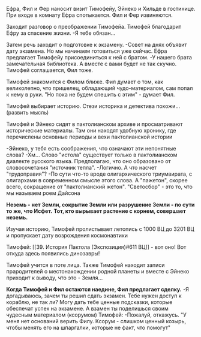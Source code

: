 Ефра, Фил и Фер наносит визит Тимофейу, Эйнеко и Хильде в гостинице. При входе в комнату Ефра спотыкается. Фил и Фер извиняются.

Заходит разговор о преображении Тимофейа. Тимофей благодарит Ефру за спасение жизни.
-Я тебе обязан...

Затем речь заходит о подготовке к экзамену. 
-Совет на днях объявит дату экзамена. Но мы начинаем готовиться уже сейчас.
Ефра предлагает Тимофейу присоединиться к ней с братом.
-У нашего брата замечательная библиотека. А вместе с вами будет не так скучно.
Тимофей соглашается, Фил тоже.

Тимофей знакомится с Филом ближе. Фил думает о том, как великолепно, что пришелец, обладающий чудо-материалом, сам попал к нему в руки.
"Но пока не будем спешить с этим" - думает Фил.

Тимофей выбирает историю. Стези историка и детектива похожи... (развить мысль)

Тимофей и Эйнеко сидят в пактолианском архиве и просматривают исторические материалы. Там они находят удобную хронику, где перечислены основные периоды и вехи пактолианской истории

-Эйнеко, у тебя есть соображения, что означают эти непонятные слова?
-Хм... Слово "истола" существует только в пактолианском диалекте русского языка. Предполагаю, что оно образовано от словосочетания "источник тепла".
-Логично. А что насчет "трудоправия"?
-По сути что-то вроде олигархического триумвирата, с олигархами в современном смысле этого слова. А "пажетон", скорее всего, сокращение от "пактолианский жетон". "Светосбор" - это то, что мы называем роем Дайсона

**Неземь - нет Земли, сокрытие Земли или разрушение Земли - по сути то же, что Исфет.**
**Тот, кто вырывает растение с корнем, совершает неземь.**

Изучая историю, Тимофей пролистывает летопись с 1000 ВЦ до 3201 ВЦ и пропускает дату возрождения космонавтики

Тимофей:
[[39. История Пактола (Экспозиция)#611 ВЦ]] - вот оно! Вот откуда здесь появились динозавры!

Тимофей учится в поте лица.
Также Тимофей находит записи прародителей о местонахождении родной планеты и вместе с Эйнеко приходит к выводу, что это - Земля...

**Когда Тимофей и Фил остаются наедине, Фил предлагает сделку.**
-Я догадываюсь, зачем ты решил сдать экзамен. Тебе нужен доступ к кораблю, не так ли? Могу дать тебе ценные подсказки, которые обеспечат успех на экзамене. А взамен ты поделишься своим чудесным материалом (ксорумом)
Тимофей:
-Пожалуй, откажусь. 
"У меня нет оснований верить Филу. Ксорум - слишком ценный козырь, чтобы менять его на шпаргалки, которые не факт, что помогут"